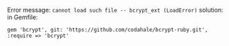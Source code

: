 Error message: ```cannot load such file -- bcrypt_ext (LoadError)```
solution:
in Gemfile:
```
gem 'bcrypt', git: 'https://github.com/codahale/bcrypt-ruby.git', :require => 'bcrypt'
```

